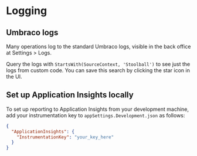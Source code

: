 # Logging

## Umbraco logs

Many operations log to the standard Umbraco logs, visible in the back office at Settings > Logs.

Query the logs with `StartsWith(SourceContext, 'Stoolball')` to see just the logs from custom code. You can save this search by clicking the star icon in the UI.

## Set up Application Insights locally

To set up reporting to Application Insights from your development machine, add your instrumentation key to `appSettings.Development.json` as follows:

```json
{
  "ApplicationInsights": {
    "InstrumentationKey": "your_key_here"
  }
}
```
